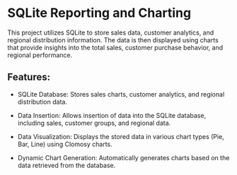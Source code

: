 # SQLite Reporting and Charting
This project utilizes SQLite to store sales data, customer analytics, and regional distribution information. The data is then displayed using charts that provide insights into the total sales, customer purchase behavior, and regional performance.

## Features:
- SQLite Database: Stores sales charts, customer analytics, and regional distribution data.

- Data Insertion: Allows insertion of data into the SQLite database, including sales, customer groups, and regional data.

- Data Visualization: Displays the stored data in various chart types (Pie, Bar, Line) using Clomosy charts.

- Dynamic Chart Generation: Automatically generates charts based on the data retrieved from the database.

